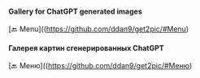 #### Gallery for ChatGPT generated images
[🔙 Menu]((https://github.com/ddan9/get2pic/#Menu)

#### Галерея картин сгенерированных ChatGPT
[🔙 Меню]((https://github.com/ddan9/get2pic/#Меню)
